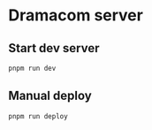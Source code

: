 # Dramacom server

## Start dev server

```sh
pnpm run dev
```

## Manual deploy

```sh
pnpm run deploy
```
